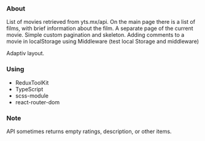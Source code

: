 ### About

List of movies retrieved from yts.mx/api.
On the main page there is a list of films, with brief information about the film.
A separate page of the current movie.
Simple custom pagination and skeleton.
Adding comments to a movie in localStorage using Middleware (test local Storage and middleware)

Adaptiv layout.

### Using

- ReduxToolKit
- TypeScript
- scss-module
- react-router-dom

### Note

API sometimes returns empty ratings, description, or other items.

